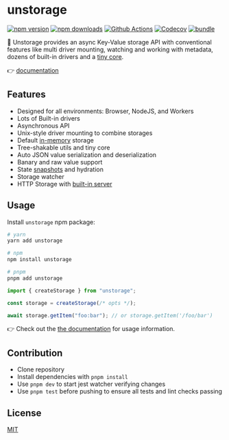 # unstorage

[![npm version][npm-version-src]][npm-version-href]
[![npm downloads][npm-downloads-src]][npm-downloads-href]
[![Github Actions][github-actions-src]][github-actions-href]
[![Codecov][codecov-src]][codecov-href]
[![bundle][bundle-src]][bundle-href]

💾 Unstorage provides an async Key-Value storage API with conventional features like multi driver mounting, watching and working with metadata, dozens of built-in drivers and a [tiny core](https://bundlephobia.com/package/unstorage).

👉 [documentation](https://unstorage.unjs.io)

## Features

- Designed for all environments: Browser, NodeJS, and Workers
- Lots of Built-in drivers
- Asynchronous API
- Unix-style driver mounting to combine storages
- Default [in-memory](/drivers/memory) storage
- Tree-shakable utils and tiny core
- Auto JSON value serialization and deserialization
- Banary and raw value support
- State [snapshots](/utils#snapshots) and hydration
- Storage watcher
- HTTP Storage with [built-in server](/server)

## Usage

Install `unstorage` npm package:

```sh
# yarn
yarn add unstorage

# npm
npm install unstorage

# pnpm
pnpm add unstorage
```

```js
import { createStorage } from "unstorage";

const storage = createStorage(/* opts */);

await storage.getItem("foo:bar"); // or storage.getItem('/foo/bar')
```

👉 Check out the [the documentation](https://unstorage.unjs.io) for usage information.

## Contribution

- Clone repository
- Install dependencies with `pnpm install`
- Use `pnpm dev` to start jest watcher verifying changes
- Use `pnpm test` before pushing to ensure all tests and lint checks passing

## License

[MIT](./LICENSE)

<!-- Badges -->

[npm-version-src]: https://img.shields.io/npm/v/unstorage?style=flat-square
[npm-version-href]: https://npmjs.com/package/unstorage
[npm-downloads-src]: https://img.shields.io/npm/dm/unstorage?style=flat-square
[npm-downloads-href]: https://npmjs.com/package/unstorage
[github-actions-src]: https://img.shields.io/github/workflow/status/unjs/unstorage/ci/main?style=flat-square
[github-actions-href]: https://github.com/unjs/unstorage/actions?query=workflow%3Aci
[codecov-src]: https://img.shields.io/codecov/c/gh/unjs/unstorage/main?style=flat-square
[codecov-href]: https://codecov.io/gh/unjs/unstorage
[bundle-src]: https://img.shields.io/bundlephobia/minzip/unstorage?style=flat-square
[bundle-href]: https://bundlephobia.com/result?p=unstorage
